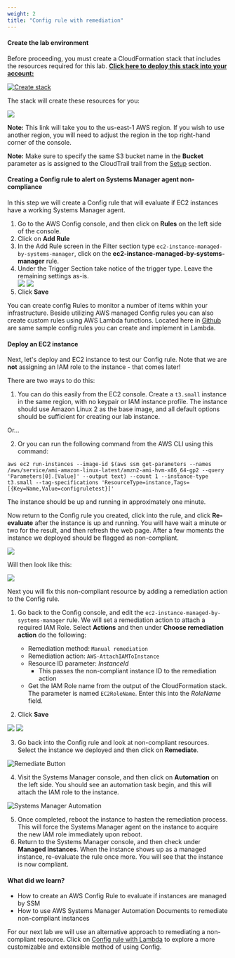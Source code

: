 ```yaml
---
weight: 2
title: "Config rule with remediation"
---
```


#### Create the lab environment

Before proceeding, you must create a CloudFormation stack that includes the resources required for this lab. [**Click here to deploy this stack into your account:**](https://console.aws.amazon.com/cloudformation/home#/stacks/new?region=us-east-1&stackName=ConfigSSMLab&templateURL=https://s3.amazonaws.com/workshop.aws-management.tools/config/template/ConfigSSMLab.yml) 

[![Create stack](../images/launch-stack.png)](https://console.aws.amazon.com/cloudformation/home#/stacks/new?region=us-east-1&stackName=ConfigSSMLab&templateURL=https://s3.amazonaws.com/workshop.aws-management.tools/config/template/ConfigSSMLab.yml)

The stack will create these resources for you:

![](../images/ConfigSSMLab.png)

**Note:** This link will take you to the us-east-1 AWS region. If you wish to use another region, you will need to adjust the region in the top right-hand corner of the console.

**Note:** Make sure to specify the same S3 bucket name in the **Bucket** parameter as is assigned to the CloudTrail trail from the [Setup](../setup) section.
 
#### Creating a Config rule to alert on Systems Manager agent non-compliance
 
In this step we will create a Config rule that will evaluate if EC2 instances have a working Systems Manager agent. 
 
1. Go to the AWS Config console, and then click on **Rules** on the left side of the console. 
2. Click on **Add Rule** 
3. In the Add Rule screen in the Filter section type ```ec2-instance-managed-by-systems-manager```, click on the **ec2-instance-managed-by-systems-manager** rule. 
4. Under the Trigger Section take notice of the trigger type. Leave the remaining settings as-is.  
 ![](../images/ssmagentconfigrule1.png)
 ![](../images/ssmagentconfigrule2.png)
5. Click **Save**
 
You can create config Rules to monitor a number of items within your infrastructure. Beside utilizing AWS managed Config rules you can also create custom rules using AWS Lambda functions. Located here in [Github](https://github.com/awslabs/aws-config-rules) are same sample config rules you can create and implement in Lambda. 
 
#### **Deploy an EC2 instance** 
 
Next, let's deploy and EC2 instance to test our Config rule. Note that we are **not** assigning an IAM role to the instance - that comes later! 

There are two ways to do this:

1. You can do this easily from the EC2 console. Create a ```t3.small``` instance in the same region, with no keypair or IAM instance profile. The instance should use Amazon Linux 2 as the base image, and all default options should be sufficient for creating our lab instance.

Or...

2. Or you can run the following command from the AWS CLI using this command:

``` 
aws ec2 run-instances --image-id $(aws ssm get-parameters --names /aws/service/ami-amazon-linux-latest/amzn2-ami-hvm-x86_64-gp2 --query 'Parameters[0].[Value]' --output text) --count 1 --instance-type t3.small --tag-specifications 'ResourceType=instance,Tags=[{Key=Name,Value=configruletest}]' 
```

The instance should be up and running in approximately one minute.

Now return to the Config rule you created, click into the rule, and click **Re-evaluate** after the instance is up and running. You will have wait a minute or two for the result, and then refresh the web page. After a few moments the instance we deployed should be flagged as non-compliant.
 
![](../images/reevaluatessmrule.png)

Will then look like this:

![](../images/reevaluatessmrule2.png)
 
Next you will fix this non-compliant resource by adding a remediation action to the Config rule.
 
1. Go back to the Config console, and edit the ```ec2-instance-managed-by-systems-manager``` rule. We will set a remediation action to attach a required IAM Role. Select **Actions** and then under **Choose remediation action** do the following:

    - Remediation method: ```Manual remediation```
    - Remediation action: ```AWS-AttachIAMToInstance```
    - Resource ID parameter: *InstanceId* 
      - This passes the non-compliant instance ID to the remediation action 
    - Get the IAM Role name from the output of the CloudFormation stack. The parameter is named ```EC2RoleName```. Enter this into the *RoleName* field.

2. Click **Save** 

![](../images/ssmremediation1.png)
![](../images/ssmremediation2.png)

3. Go back into the Config rule and look at non-compliant resources. Select the instance we deployed and then click on **Remediate**.

![Remediate Button](../images/remediatebutton.png)

4. Visit the Systems Manager console, and then click on **Automation** on the left side. You should see an automation task begin, and this will attach the IAM role to the instance.

![Systems Manager Automation](../images/automation.png)

5. Once completed, reboot the instance to hasten the remediation process. This will force the Systems Manager agent on the instance to acquire the new IAM role immediately upon reboot.
6. Return to the Systems Manager console, and then check under **Managed instances**. When the instance shows up as a managed instance, re-evaluate the rule once more. You will see that the instance is now compliant. 
 
#### What did we learn? 
 
  - How to create an AWS Config Rule to evaluate if instances are managed by SSM 
  - How to use AWS Systems Manager Automation Documents to remediate non-compliant instances 
 
 For our next lab we will use an alternative approach to remediating a non-compliant resource. Click on [Config rule with Lambda](../configrule-with-lambda) to explore a more customizable and extensible method of using Config.
